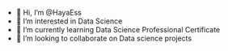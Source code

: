 - 👋 Hi, I’m @HayaEss
- 👀 I’m interested in Data Science
- 🌱 I’m currently learning Data Science Professional Certificate
- 💞️ I’m looking to collaborate on Data science projects


<!---
HayaEss/HayaEss is a ✨ special ✨ repository because its `README.md` (this file) appears on your GitHub profile.
You can click the Preview link to take a look at your changes.
--->
